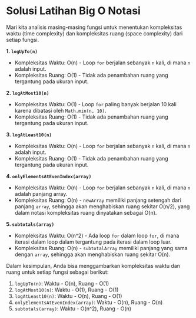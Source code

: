 # Solusi Latihan Big O Notasi

Mari kita analisis masing-masing fungsi untuk menentukan kompleksitas waktu
(time complexity) dan kompleksitas ruang (space complexity) dari setiap fungsi.

**1. `logUpTo(n)`**

- Kompleksitas Waktu: O(n) - Loop `for` berjalan sebanyak `n` kali, di mana `n`
  adalah input.
- Kompleksitas Ruang: O(1) - Tidak ada penambahan ruang yang tergantung pada
  ukuran input.

**2. `logAtMost10(n)`**

- Kompleksitas Waktu: O(1) - Loop `for` paling banyak berjalan 10 kali karena
  dibatasi oleh `Math.min(n, 10)`.
- Kompleksitas Ruang: O(1) - Tidak ada penambahan ruang yang tergantung pada
  ukuran input.

**3. `logAtLeast10(n)`**

- Kompleksitas Waktu: O(n) - Loop `for` berjalan sebanyak `n` kali, di mana `n`
  adalah input.
- Kompleksitas Ruang: O(1) - Tidak ada penambahan ruang yang tergantung pada
  ukuran input.

**4. `onlyElementsAtEvenIndex(array)`**

- Kompleksitas Waktu: O(n) - Loop `for` berjalan sebanyak `n` kali, di mana `n`
  adalah panjang array.
- Kompleksitas Ruang: O(n) - `newArray` memiliki panjang setengah dari panjang
  `array`, sehingga akan menghabiskan ruang sekitar O(n/2), yang dalam notasi
  kompleksitas ruang dinyatakan sebagai O(n).

**5. `subtotals(array)`**

- Kompleksitas Waktu: O(n^2) - Ada loop `for` dalam loop `for`, di mana iterasi
  dalam loop dalam tergantung pada iterasi dalam loop luar.
- Kompleksitas Ruang: O(n) - `subtotalArray` memiliki panjang yang sama dengan
  `array`, sehingga akan menghabiskan ruang sekitar O(n).

Dalam kesimpulan, Anda bisa menggambarkan kompleksitas waktu dan ruang untuk
setiap fungsi sebagai berikut:

1. `logUpTo(n)`: Waktu - O(n), Ruang - O(1)
2. `logAtMost10(n)`: Waktu - O(1), Ruang - O(1)
3. `logAtLeast10(n)`: Waktu - O(n), Ruang - O(1)
4. `onlyElementsAtEvenIndex(array)`: Waktu - O(n), Ruang - O(n)
5. `subtotals(array)`: Waktu - O(n^2), Ruang - O(n)
